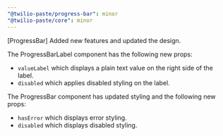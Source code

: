 ```yaml
---
"@twilio-paste/progress-bar": minor
"@twilio-paste/core": minor
---
```


[ProgressBar] Added new features and updated the design.

The ProgressBarLabel component has the following new props:
- `valueLabel` which displays a plain text value on the right side of the label.
- `disabled` which applies disabled styling on the label.

The ProgressBar component has updated styling and the following new props:
- `hasError` which displays error styling.
- `disabled` which displays disabled styling.
